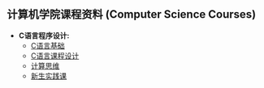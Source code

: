 ##  计算机学院课程资料 (Computer Science Courses)

* **C语言程序设计:**
    * [C语言基础](./c.md)
    * [C语言课程设计](./c_design.md)
    * [计算思维](./computational_thinking.md)
    * [新生实践课](./pratice.md)


